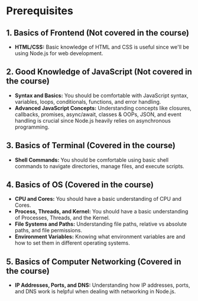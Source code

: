 # Prerequisites

## 1. Basics of Frontend (Not covered in the course)
- **HTML/CSS:** Basic knowledge of HTML and CSS is useful since we'll be using Node.js for web development.

## 2. Good Knowledge of JavaScript (Not covered in the course)
- **Syntax and Basics:** You should be comfortable with JavaScript syntax, variables, loops, conditionals, functions, and error handling.
- **Advanced JavaScript Concepts:** Understanding concepts like closures, callbacks, promises, async/await, classes & OOPs, JSON, and event handling is crucial since Node.js heavily relies on asynchronous programming.

## 3. Basics of Terminal (Covered in the course)
- **Shell Commands:** You should be comfortable using basic shell commands to navigate directories, manage files, and execute scripts.

## 4. Basics of OS (Covered in the course)
- **CPU and Cores:** You should have a basic understanding of CPU and Cores.
- **Process, Threads, and Kernel:** You should have a basic understanding of Processes, Threads, and the Kernel.
- **File Systems and Paths:** Understanding file paths, relative vs absolute paths, and file permissions.
- **Environment Variables:** Knowing what environment variables are and how to set them in different operating systems.

## 5. Basics of Computer Networking (Covered in the course)
- **IP Addresses, Ports, and DNS:** Understanding how IP addresses, ports, and DNS work is helpful when dealing with networking in Node.js.
